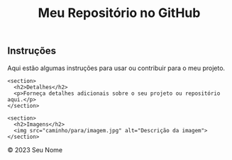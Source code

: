 <!DOCTYPE html>
<html>
<head>
  <title>Meu Repositório no GitHub</title>
  <style>
    /* Estilos CSS podem ser adicionados aqui */
  </style>
</head>
<body>
  <header>
    <h1>Meu Repositório no GitHub</h1>
  </header>

  <main>
    <section>
      <h2>Instruções</h2>
      <p>Aqui estão algumas instruções para usar ou contribuir para o meu projeto.</p>
    </section>

    <section>
      <h2>Detalhes</h2>
      <p>Forneça detalhes adicionais sobre o seu projeto ou repositório aqui.</p>
    </section>

    <section>
      <h2>Imagens</h2>
      <img src="caminho/para/imagem.jpg" alt="Descrição da imagem">
    </section>
  </main>

  <footer>
    <p>&copy; 2023 Seu Nome</p>
  </footer>
</body>
</html>
